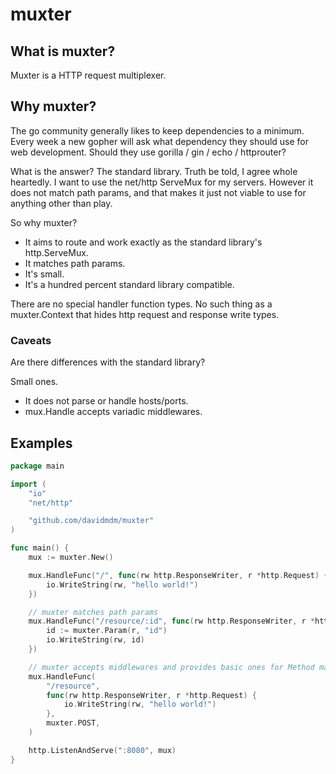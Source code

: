 # muxter

## What is muxter?

Muxter is a HTTP request multiplexer.

## Why muxter?

The go community generally likes to keep dependencies to a minimum.
Every week a new gopher will ask what dependency they should use for web development.
Should they use gorilla / gin / echo / httprouter?

What is the answer? The standard library. Truth be told, I agree whole heartedly.
I want to use the net/http ServeMux for my servers. However it does not match path params,
and that makes it just not viable to use for anything other than play.

So why muxter?

- It aims to route and work exactly as the standard library's http.ServeMux.
- It matches path params.
- It's small.
- It's a hundred percent standard library compatible.

There are no special handler function types. No such thing as a muxter.Context that hides http request and response write types.

### Caveats

Are there differences with the standard library?

Small ones.

- It does not parse or handle hosts/ports.
- mux.Handle accepts variadic middlewares.

## Examples

```go
package main

import (
	"io"
	"net/http"

	"github.com/davidmdm/muxter"
)

func main() {
	mux := muxter.New()

	mux.HandleFunc("/", func(rw http.ResponseWriter, r *http.Request) {
		io.WriteString(rw, "hello world!")
	})

	// muxter matches path params
	mux.HandleFunc("/resource/:id", func(rw http.ResponseWriter, r *http.Request) {
		id := muxter.Param(r, "id")
		io.WriteString(rw, id)
	})

	// muxter accepts middlewares and provides basic ones for Method matching.
	mux.HandleFunc(
		"/resource",
		func(rw http.ResponseWriter, r *http.Request) {
			io.WriteString(rw, "hello world!")
		},
		muxter.POST,
	)

	http.ListenAndServe(":8080", mux)
}

```

